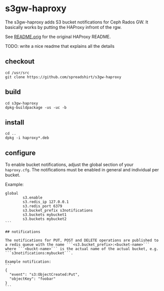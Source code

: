 # s3gw-haproxy

The s3gw-haproxy adds S3 bucket notifications for Ceph Rados GW. It basically works by
putting the HAProxy infront of the rgw.

See [README.orig](README.orig) for the original HAProxy README.

TODO: write a nice readme that explains all the details

## checkout
```
cd /usr/src
git clone https://github.com/spreadshirt/s3gw-haproxy
```

## build
```
cd s3gw-haproxy
dpkg-buildpackage -us -uc -b
```

## install
```
cd ..
dpkg -i haproxy*.deb
```

## configure

To enable bucket notifications, adjust the global section of your ```haproxy.cfg```. The notifications must be enabled in general and individual per bucket.

Example:
````
global
        s3.enable
        s3.redis_ip 127.0.0.1
        s3.redis_port 6379
        s3.bucket_prefix s3notifications
        s3.buckets mybucket1
        s3.buckets mybucket2
```

## notifications

The notifications for PUT, POST and DELETE operations are published to a redis queue with the name ```<s3.bucket_prefix>:<bucket-name>``` where ```<buckt-name>``` is the actual name of the actual bucket, e.g.  ```s3notifications:mybucket```.

Example notification:
```
{
  "event": "s3:ObjectCreated:Put",
  "objectKey": "foobar"
}
```

